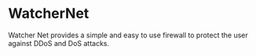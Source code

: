 # WatcherNet
Watcher Net provides a simple and easy to use firewall to protect the user against DDoS and DoS attacks. 
